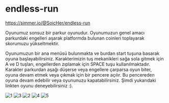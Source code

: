 # endless-run

https://simmer.io/@SoicHer/endless-run

Oyunumuz sonsuz bir parkur oyunudur. Oyunumuzun genel amacı parkurdaki engelleri aşarak platformda bulunan coinleri toplayarak skorumuzu yükseltmektir. 

Oyunumuzun bir ana menüsü bulunmakta ve burdan start tuşuna basarak oyuna başlayabilirsiniz. Karakterimizin tuş mekanikleri sağa sola gitmek için A ve D tuşları, engellerden zıplamak için SPACE tuşu kullanılmaktadır. Karakter parkurdan aşağı düşerse veya engellere çarparsa oyun biter, oyuna devam etmek veya çıkmak için bir pencere açılır. Bu pencereden oyuna devam edebilir veya oyununuzu kapatabilirsiniz. Şimdi yukarıdaki linkten oyunu deneyebilirsiniz :).


![1](https://user-images.githubusercontent.com/56169407/150675900-5d655152-b057-459f-b1d7-7b84c9567437.png)
![3](https://user-images.githubusercontent.com/56169407/150675902-c963feec-8ea6-4436-9fb1-3000f7911c01.png)
![2](https://user-images.githubusercontent.com/56169407/150675937-76bde786-55a6-4d83-b123-7f7c860b3b8f.png)
![4](https://user-images.githubusercontent.com/56169407/150675909-4e8fa7da-4f60-403f-acec-b0f23c1bdf59.png)
![5](https://user-images.githubusercontent.com/56169407/150675913-4264e22d-730a-42f9-82bb-96eacbdc3900.png)

